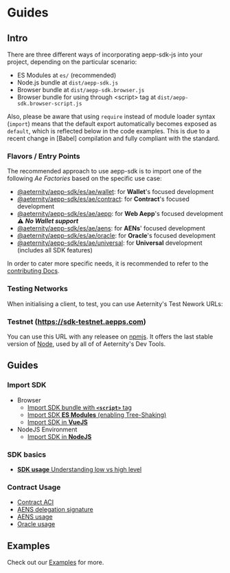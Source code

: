 # Guides

## Intro
There are three different ways of incorporating aepp-sdk-js into your project, depending on the particular scenario:
* ES Modules at `es/` (recommended)
* Node.js bundle at `dist/aepp-sdk.js`
* Browser bundle at `dist/aepp-sdk.browser.js`
* Browser bundle for using through \<script\> tag at `dist/aepp-sdk.browser-script.js`

Also, please be aware that using `require` instead of module loader syntax
(`import`) means that the default export automatically becomes exposed as
`default`, which is reflected below in the code examples. This is due to a
recent change in [Babel] compilation and fully compliant with the standard.

### Flavors / Entry Points

The recommended approach to use aepp-sdk is to import one of the following _Ae
Factories_ based on the specific use case:

* [@aeternity/aepp-sdk/es/ae/wallet](api/ae/wallet.md): for **Wallet**'s focused development
* [@aeternity/aepp-sdk/es/ae/contract](api/ae/contract.md): for **Contract**'s focused development
* [@aeternity/aepp-sdk/es/ae/aepp](api/ae/aepp.md): for **Web Aepp**'s focused development ⚠️ **_No Wallet support_**
* [@aeternity/aepp-sdk/es/ae/aens](api/ae/aens.md): for **AENs**' focused development
* [@aeternity/aepp-sdk/es/ae/oracle](api/ae/oracle.md): for **Oracle**'s focused development
* [@aeternity/aepp-sdk/es/ae/universal](api/ae/universal.md): for **Universal** development (includes all SDK features)

In order to cater more specific needs, it is recommended to refer to the
[contributing Docs](contrib/README.md).

### Testing Networks
When initialising a client, to test, you can use Aeternity's Test Nework URLs:

### Testnet (https://sdk-testnet.aepps.com)
You can use this URL with any releasee on [npmjs](https://www.npmjs.com/package/@aeternity/aepp-sdk). It offers the last stable version of [Node](https://github.com/aeternity/aeternity), used by all of of Aeternity's Dev Tools.

## Guides
### Import SDK
  - Browser
    - [Import SDK bundle with **`<script>`** tag](guides/import-script-tag.md)
    - [Import SDK **ES Modules** (enabling Tree-Shaking)](guides/import-tree-shaking.md)
    - [Import SDK in **VueJS**](guides/import-vuejs.md)
  - NodeJS Environment
    - [Import SDK in **NodeJS**](guides/import-nodejs.md)

### SDK basics
   - [**SDK usage** Understanding low vs high level](guides/low-vs-high-usage.md)

### Contract Usage
 - [Contract ACI](guides/contract-aci-usage.md)
 - [AENS delegation signature](guides/delegate-signature-to-contract.md)
 - [AENS usage](guides/aens-usage.md)
 - [Oracle usage](guides/oracle-usage.md)


## Examples
Check out our [Examples](../examples/README.md) for more.
